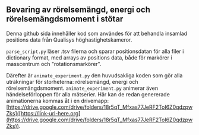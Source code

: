 ## Bevaring av rörelsemängd, energi och rörelsemängdsmoment i stötar
Denna github sida innehåller kod som användes för att behandla insamlad positions data från Qualisys höghastighetskameror.

`parse_script.py` läser .tsv filerna och sparar positionsdatan för alla filer i dictionary format, med arrays av positions data, både för markörer i masscentrum och "rotationsmarkörer".

Därefter är `animate_experiment.py` den huvudsakliga koden som gör alla uträkningar för storheterna: rörelsemängd, energi och rörelsemängdsmoment. `animate_experiment.py` animerar även händelseförloppen för alla mätserier. Här kan de redan genererade animationerna kommas åt i en drivemapp: [https://drive.google.com/drive/folders/18r5qT_Mfxas77JeRF2ToI6Z0qdzpwZks]([https://link-url-here.org](https://drive.google.com/drive/folders/18r5qT_Mfxas77JeRF2ToI6Z0qdzpwZks)).
